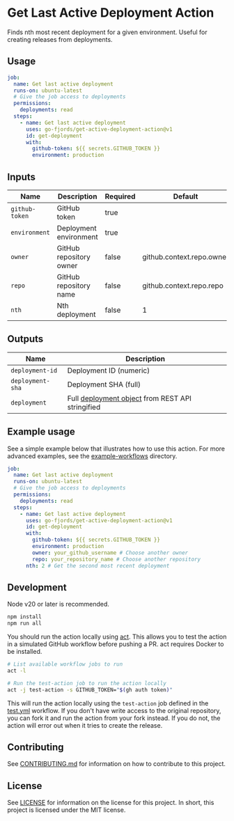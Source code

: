 # Get Last Active Deployment Action

Finds nth most recent deployment for a given environment.
Useful for creating releases from deployments.

## Usage

```yaml
job:
  name: Get last active deployment
  runs-on: ubuntu-latest
  # Give the job access to deployments
  permissions:
    deployments: read
  steps:
    - name: Get last active deployment
      uses: go-fjords/get-active-deployment-action@v1
      id: get-deployment
      with:
        github-token: ${{ secrets.GITHUB_TOKEN }}
        environment: production
```

## Inputs

| Name           | Description             | Required | Default                   |
| -------------- | ----------------------- | -------- | ------------------------- |
| `github-token` | GitHub token            | true     |                           |
| `environment`  | Deployment environment  | true     |                           |
| `owner`        | GitHub repository owner | false    | github.context.repo.owner |
| `repo`         | GitHub repository name  | false    | github.context.repo.repo  |
| `nth`          | Nth deployment          | false    | 1                         |

## Outputs

| Name             | Description                                      |
| ---------------- | ------------------------------------------------ |
| `deployment-id`  | Deployment ID (numeric)                          |
| `deployment-sha` | Deployment SHA (full)                            |
| `deployment`     | Full [deployment object](https://docs.github.com/en/rest/deployments/deployments?apiVersion=2022-11-28#get-a-deployment) from REST API stringified |

## Example usage

See a simple example below that illustrates how to use this action. For more
advanced examples, see the [example-workflows](./example-workflows) directory.

```yaml
job:
  name: Get last active deployment
  runs-on: ubuntu-latest
  # Give the job access to deployments
  permissions:
    deployments: read
  steps:
    - name: Get last active deployment
      uses: go-fjords/get-active-deployment-action@v1
      id: get-deployment
      with:
        github-token: ${{ secrets.GITHUB_TOKEN }}
        environment: production
        owner: your_github_username # Choose another owner
        repo: your_repository_name # Choose another repository
      nth: 2 # Get the second most recent deployment
```

## Development

Node v20 or later is recommended.

```bash
npm install
npm run all
```

You should run the action locally using [act](https://github.com/nektos/act).
This allows you to test the action in a simulated GitHub workflow before pushing
a PR. act requires Docker to be installed.

```bash
# List available workflow jobs to run
act -l

# Run the test-action job to run the action locally
act -j test-action -s GITHUB_TOKEN="$(gh auth token)"
```

This will run the action locally using the `test-action` job defined in the
[test.yml](./.github/workflows/ci.yml) workflow. If you don't have write access
to the original repository, you can fork it and run the action from your fork
instead. If you do not, the action will error out when it tries to create the
release.

## Contributing

See [CONTRIBUTING.md](./CONTRIBUTING.md) for information on how to contribute to
this project.

## License

See [LICENSE](./LICENSE) for information on the license for this project. In
short, this project is licensed under the MIT license.
